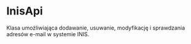 InisApi
===============

Klasa umożliwiająca dodawanie, usuwanie, modyfikację i sprawdzania adresów e-mail w systemie INIS.
